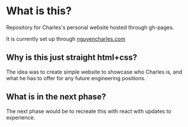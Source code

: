 # What is this?
Repository for Charles's personal website hosted through gh-pages.

It is currently set up through [nguyencharles.com](nguyencharles.com)

## Why is this just straight html+css?
The idea was to create simple website to showcase who Charles is, and what he has to offer for any future engineering positions.

## What is in the next phase?
The next phase would be to recreate this with react with updates to experience.
